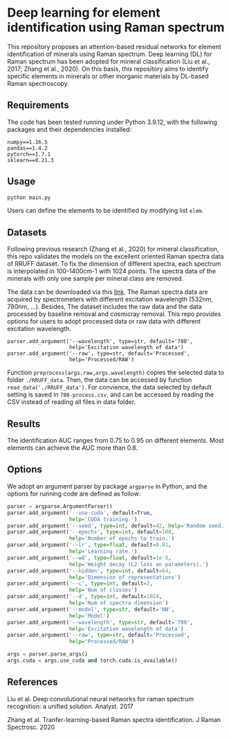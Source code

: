 # Deep learning for element identification using Raman spectrum

This repository proposes an attention-based residual networks for element identification of minerals using Raman spectrum. Deep learning (DL) for Raman spectrum has been adopted for mineral classification (Liu et al., 2017; Zhang et al., 2020). On this basis, this repository aims to identify specific elements in minerals or other inorganic materials by DL-based Raman spectroscopy. 

## Requirements

The code has been tested running under Python 3.9.12, with the following packages and their dependencies installed:

```
numpy==1.16.5
pandas==1.4.2
pytorch==1.7.1
sklearn==0.21.3
```

## Usage

```bash
python main.py
```

Users can define the elements to be identified by modifying list `elem`.

## Datasets

Following previous research (Zhang et al., 2020) for mineral classification, this repo validates the models on the excellent oriented Raman spectra data of RRUFF dataset. To fix the dimension of different spectra, each spectrum is interpolated in 100-1400cm-1 with 1024 points. The spectra data of the minerals with only one sample per mineral class are removed.

The data can be downloaded via this [link](https://rruff.info/zipped_data_files/raman/excellent_unoriented.zip). The Raman spectra data are acquired by spectrometers with different excitation wavelength (532nm, 780nm, ...). Besides, The dataset includes the raw data and the data processed by baseline removal and cosmicray removal. This repo provides options for users to adopt processed data or raw data with different excitation wavelength.

```
parser.add_argument('--wavelength', type=str, default='780',
                    help='Excitation wavelength of data')
parser.add_argument('--raw', type=str, default='Processed',
                    help='Processed/RAW')  
```

Function `preprocess(args.raw,args.wavelength)` copies the selected data to folder `./RRUFF_data`. Then, the data can be accessed by function `read_data('./RRUFF_data')`. For convience, the data selected by default setting is saved in `780-process.csv`, and can be accessed by reading the CSV instead of reading all files in data folder.

## Results

The identification AUC ranges from 0.75 to 0.95 on different elements. Most elements can achieve the AUC more than 0.8.

## Options

We adopt an argument parser by package  `argparse` in Python, and the options for running code are defined as follow:

```python
parser = argparse.ArgumentParser()
parser.add_argument('--use-cuda', default=True,
                    help='CUDA training.')
parser.add_argument('--seed', type=int, default=42, help='Random seed.')
parser.add_argument('--epochs', type=int, default=100,
                    help='Number of epochs to train.')
parser.add_argument('--lr', type=float, default=0.01,
                    help='Learning rate.')
parser.add_argument('--wd', type=float, default=1e-5,
                    help='Weight decay (L2 loss on parameters).')
parser.add_argument('--hidden', type=int, default=64,
                    help='Dimension of representations')
parser.add_argument('--c', type=int, default=2,
                    help='Num of classes')
parser.add_argument('--d', type=int, default=1024,
                    help='Num of spectra dimension')
parser.add_argument('--model', type=str, default='NN',
                    help='Model')
parser.add_argument('--wavelength', type=str, default='780',
                    help='Excitation wavelength of data')
parser.add_argument('--raw', type=str, default='Processed',
                    help='Processed/RAW')                     

args = parser.parse_args()
args.cuda = args.use_cuda and torch.cuda.is_available()
```

## References

Liu et al. Deep convolutional neural networks for raman spectrum recognition: a unified solution. Analyst. 2017

Zhang et al. Tranfer-learning-based Raman spectra identification. J Raman Spectrosc. 2020